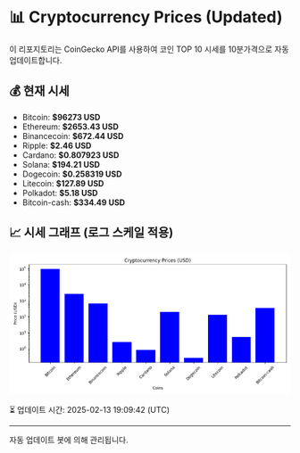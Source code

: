 
# 📊 Cryptocurrency Prices (Updated)

이 리포지토리는 CoinGecko API를 사용하여 코인 TOP 10 시세를 10분가격으로 자동 업데이트합니다.

## 💰 현재 시세
- Bitcoin: **$96273 USD**
- Ethereum: **$2653.43 USD**
- Binancecoin: **$672.44 USD**
- Ripple: **$2.46 USD**
- Cardano: **$0.807923 USD**
- Solana: **$194.21 USD**
- Dogecoin: **$0.258319 USD**
- Litecoin: **$127.89 USD**
- Polkadot: **$5.18 USD**
- Bitcoin-cash: **$334.49 USD**

## 📈 시세 그래프 (로그 스케일 적용)
![Crypto Prices](crypto_prices.png)

⏳ 업데이트 시간: 2025-02-13 19:09:42 (UTC)

---
자동 업데이트 봇에 의해 관리됩니다.
